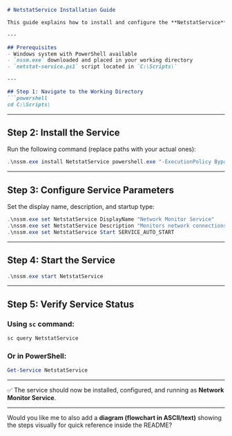 ````markdown
# NetstatService Installation Guide

This guide explains how to install and configure the **NetstatService** using [NSSM (Non-Sucking Service Manager)](https://nssm.cc/) to monitor network connections for Wazuh.

---

## Prerequisites
- Windows system with PowerShell available
- `nssm.exe` downloaded and placed in your working directory
- `netstat-service.ps1` script located in `C:\Scripts\`

---

## Step 1: Navigate to the Working Directory
```powershell
cd C:\Scripts\
````

---

## Step 2: Install the Service

Run the following command (replace paths with your actual ones):

```powershell
.\nssm.exe install NetstatService powershell.exe "-ExecutionPolicy Bypass -File C:\Scripts\netstat-service.ps1"
```

---

## Step 3: Configure Service Parameters

Set the display name, description, and startup type:

```powershell
.\nssm.exe set NetstatService DisplayName "Network Monitor Service"
.\nssm.exe set NetstatService Description "Monitors network connections for Wazuh"
.\nssm.exe set NetstatService Start SERVICE_AUTO_START
```

---

## Step 4: Start the Service

```powershell
.\nssm.exe start NetstatService
```

---

## Step 5: Verify Service Status

### Using `sc` command:

```cmd
sc query NetstatService
```

### Or in PowerShell:

```powershell
Get-Service NetstatService
```

---

✅ The service should now be installed, configured, and running as **Network Monitor Service**.

---

Would you like me to also add a **diagram (flowchart in ASCII/text)** showing the steps visually for quick reference inside the README?
